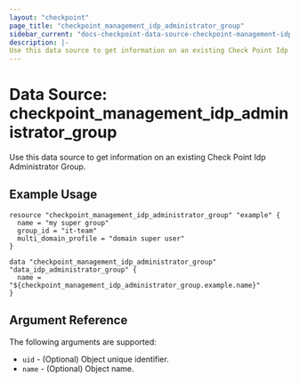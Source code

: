 ```yaml
---
layout: "checkpoint"
page_title: "checkpoint_management_idp_administrator_group"
sidebar_current: "docs-checkpoint-data-source-checkpoint-management-idp-administrator-group"
description: |-
Use this data source to get information on an existing Check Point Idp Administrator Group.
---
```


# Data Source: checkpoint_management_idp_administrator_group

Use this data source to get information on an existing Check Point Idp Administrator Group.

## Example Usage


```hcl
resource "checkpoint_management_idp_administrator_group" "example" {
  name = "my super group"
  group_id = "it-team"
  multi_domain_profile = "domain super user"
}

data "checkpoint_management_idp_administrator_group" "data_idp_administrator_group" {
  name = "${checkpoint_management_idp_administrator_group.example.name}"
}
```

## Argument Reference

The following arguments are supported:

* `uid` - (Optional) Object unique identifier.
* `name` - (Optional) Object name. 
